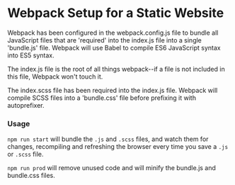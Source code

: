 # Webpack Setup for a Static Website

Webpack has been configured in the webpack.config.js file to bundle all JavaScript files
that are 'required' into the index.js file into a single 'bundle.js' file. Webpack will use
Babel to compile ES6 JavaScript syntax into ES5 syntax.

The index.js file is the root of all things webpack--if a file is not included in this file,
Webpack won't touch it.

The index.scss file has been required into the index.js file. Webpack will compile SCSS files
into a 'bundle.css' file before prefixing it with autoprefixer.

### Usage

```npm run start``` will bundle the ```.js``` and ```.scss``` files, and watch them for changes,
recompiling and refreshing the browser every time you save a ```.js``` or ```.scss``` file.

```npm run prod``` will remove unused code and will minify the bundle.js and bundle.css files.
